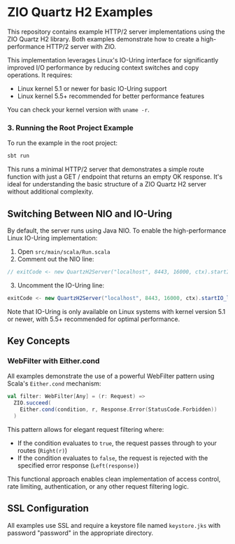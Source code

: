 # ZIO Quartz H2 Examples

This repository contains example HTTP/2 server implementations using the ZIO Quartz H2 library. Both examples demonstrate how to create a high-performance HTTP/2 server with ZIO.

This implementation leverages Linux's IO-Uring interface for significantly improved I/O performance by reducing context switches and copy operations. It requires:
- Linux kernel 5.1 or newer for basic IO-Uring support
- Linux kernel 5.5+ recommended for better performance features

You can check your kernel version with `uname -r`.

### 3. Running the Root Project Example

To run the example in the root project:

```bash
sbt run
```

This runs a minimal HTTP/2 server that demonstrates a simple route function with just a GET / endpoint that returns an empty OK response. It's ideal for understanding the basic structure of a ZIO Quartz H2 server without additional complexity.

## Switching Between NIO and IO-Uring

By default, the server runs using Java NIO. To enable the high-performance Linux IO-Uring implementation:

1. Open `src/main/scala/Run.scala`
2. Comment out the NIO line:
```scala
// exitCode <- new QuartzH2Server("localhost", 8443, 16000, ctx).startIO(R, filter, sync = false)
```
3. Uncomment the IO-Uring line:
```scala
exitCode <- new QuartzH2Server("localhost", 8443, 16000, ctx).startIO_linuxOnly(1, R, filter)
```

Note that IO-Uring is only available on Linux systems with kernel version 5.1 or newer, with 5.5+ recommended for optimal performance.

## Key Concepts

### WebFilter with Either.cond

All examples demonstrate the use of a powerful WebFilter pattern using Scala's `Either.cond` mechanism:

```scala
val filter: WebFilter[Any] = (r: Request) =>
  ZIO.succeed(
    Either.cond(condition, r, Response.Error(StatusCode.Forbidden))
  )
```

This pattern allows for elegant request filtering where:
- If the condition evaluates to `true`, the request passes through to your routes (`Right(r)`)  
- If the condition evaluates to `false`, the request is rejected with the specified error response (`Left(response)`)

This functional approach enables clean implementation of access control, rate limiting, authentication, or any other request filtering logic.

## SSL Configuration

All examples use SSL and require a keystore file named `keystore.jks` with password "password" in the appropriate directory.
